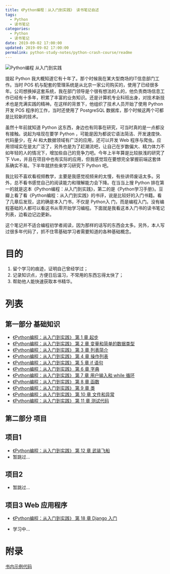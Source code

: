 ```yaml
---
title: 《Python编程：从入门到实践》 读书笔记自述
tags:
  - Python
  - 读书笔记
categories:
  - Python
  - 读书笔记
date: 2019-09-02 17:00:00
updated: 2019-09-02 17:00:00
permalink: python-study-notes/python-crash-course/readme
---
```


![Python编程 从入门到实践](https://gss3.bdstatic.com/-Po3dSag_xI4khGkpoWK1HF6hhy/baike/c0%3Dbaike80%2C5%2C5%2C80%2C26/sign=5baa72020b3b5bb5aada28ac57babe5c/c83d70cf3bc79f3d8b429799b2a1cd11738b29f3.jpg 'Python编程 从入门到实践')

提起 Python 我大概知道它有十年了。那个时候我在某大型商场的IT信息部门工作。当时 POS 机与配套的管理系统是从北京一家公司购买的，使用了已经很多年。公司想换掉这套系统，我在部门领导是个很有想法的人的，他负责商场信息工作已经有十多年，积累了丰富的业务知识。还是计算机专业科班出身，对技术新技术也是充满实践的精神。在这样的背景下，他组织了技术人员开始了使用 Python 开发 POS 程序的工作，当时还使用了 PostgreSQL 数据库，那个时候这两个可都是比较新的技术。

<!-- more -->

虽然十年前就知道 Python 这东西，身边也有同事在研究，可当时真的是一点都没有接触。说起为啥现在要学 Python ，可能是因为都说它语法简洁、开发速度快、代码量少，在 AI 和大数据领域有广泛的应用，还可以开发 Web 程序与爬虫。应用领域实在是太广泛了，另外也是为了赶潮流吧，让自己在岁数偏大、精力体力不如年轻的人的情况下，增加些自己的竞争力吧。今年上半年算是比较肤浅的研究了下 Vue，并且在项目中也有实际的应用，但我感觉现在要想完全掌握前端这套体系确实不易。下半年就挤些来学习研究下 Python 吧。

我比较不喜欢看视频教学，主要是我感觉视频来的太慢，有些讲师废话太多。另外，总不看书感觉自己的阅读能力和理解能力会下降。在当当上搜 Python 排在第一的就是这本《Python编程：从入门到实践》，第二的是《Python学习手册》。豆瓣上看了看《Python编程：从入门到实践》的书评，说是比较好的入门书籍。看了几章后发现，这的确是本入门书，不仅是 Python入 门，而是编程入门。没有编程基础的人都可以看这书从零开始学习编程。下面就是我看这本入门书的读书笔记列表，边看边记边更新。 

这个笔记并不适合编程初学者阅读，因为那样的话写的东西会太多。另外，本人写过很多年代码了，抓不住零基础学习者需要知道的各种基础概念。

# 目的

1. 留个学习的痕迹，证明自己曾经学过；
2. 记录知识点，方便日后温习，不常用的东西忘得太快了；
3. 帮助他人能快速获取本书精华。

# 列表

## 第一部分 基础知识
- [《Python编程：从入门到实践》 第 1 章 起步](chapter-1-getting-started.html)
- [《Python编程：从入门到实践》 第 2 章 变量和简单的数据类型](chapter-2-variables-and-simple-data-types.html)
- [《Python编程：从入门到实践》 第 3 章 列表简介](chapter-3-introducing-lists.html)
- [《Python编程：从入门到实践》 第 4 章 操作列表](chapter-4-working-with-lists.html)
- [《Python编程：从入门到实践》 第 5 章 if 语句](chapter-5-if-statements.html)
- [《Python编程：从入门到实践》 第 6 章 字典](chapter-6-dictionaries.html)
- [《Python编程：从入门到实践》 第 7 章 用户输入和 while 循环](chapter-7-user-input-and-while-loops.html)
- [《Python编程：从入门到实践》 第 8 章 函数](chapter-8-functions.html)
- [《Python编程：从入门到实践》 第 9 章 类](chapter-9-classes.html)
- [《Python编程：从入门到实践》 第 10 章 文件和异常](chapter-10-files-and-exceptions.html)
- [《Python编程：从入门到实践》 第 11 章 测试代码](chapter-11-testing-your-code.html)

## 第二部分 项目

## 项目1

- [《Python编程：从入门到实践》 第 12 章 武装飞船](chapter-12-a-ship-that-fires-bullets.html)
- 暂跳过...

## 项目2

- 暂跳过...

## 项目3 Web 应用程序

- [《Python编程：从入门到实践》 第 18 章 Django 入门](getting-started-with-django.html)

- 学习中...

# 附录

[书内示例代码](https://github.com/ehmatthes/pcc)